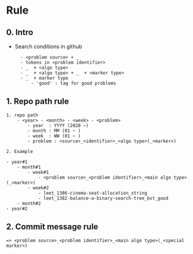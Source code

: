 # Rule

## 0. Intro
- Search conditions in github
	
        - <problem source> + _ 
        - tokens in <problem identifier>
        - _  + <algo type>
        - _  + <algo type> + _  + <marker type>
        - _  + marker type
            - 'good' : tag for good problems


## 1. Repo path rule

    1. repo path
        - <year> - <month> - <week> - <problem>
            - year  : YYYY (2020 ~)
            - month : MM (01 ~ )
            - week  : WW (01 ~ )
            - problem : <source>_<identifier>_<algo type>(_<marker>)
    
    2. Example 

	- year#1
		- month#1
			- week#1
				- <problem source>_<problem identifier>_<main algo type>(_<marker>)
			- week#2
				- leet_1386-cinema-seat-allocation_string
				- leet_1382-balance-a-binary-search-tree_bst_good
		- month#2
	- year#2



## 2. Commit message rule	
	=> <problem source>_<problem identifier>_<main algo type>(_<special marker>)


